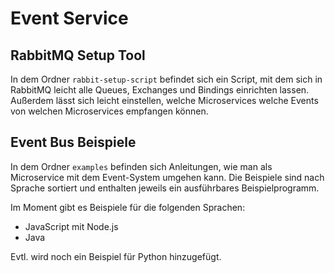 # Event Service

## RabbitMQ Setup Tool

In dem Ordner `rabbit-setup-script` befindet sich ein Script,
mit dem sich in RabbitMQ leicht alle Queues, Exchanges und Bindings
einrichten lassen.
Außerdem lässt sich leicht einstellen,
welche Microservices welche Events von welchen Microservices empfangen können.

## Event Bus Beispiele

In dem Ordner `examples` befinden sich Anleitungen,
wie man als Microservice mit dem Event-System umgehen kann.
Die Beispiele sind nach Sprache sortiert und enthalten jeweils ein ausführbares Beispielprogramm.

Im Moment gibt es Beispiele für die folgenden Sprachen:

* JavaScript mit Node.js
* Java

Evtl. wird noch ein Beispiel für Python hinzugefügt.
